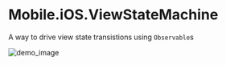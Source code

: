 # Mobile.iOS.ViewStateMachine

A way to drive view state transistions using `Observable`s


![demo_image](https://cloud.githubusercontent.com/assets/55262/22123666/7dee903c-de5a-11e6-8f36-c78e85743920.gif)


